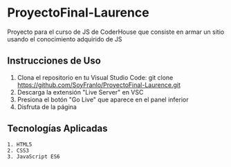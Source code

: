 # ProyectoFinal-Laurence
Proyecto para el curso de JS de CoderHouse que consiste en armar un sitio usando el conocimiento adquirido de JS

## Instrucciones de Uso

1. Clona el repositorio en tu Visual Studio Code:
git clone https://github.com/SoyFranlo/ProyectoFinal-Laurence.git
2. Descarga la extensión "Live Server" en VSC
3. Presiona el botón "Go Live" que aparece en el panel inferior
4. Disfruta de la página

## Tecnologías Aplicadas

    1. HTML5
    2. CSS3
    3. JavaScript ES6
